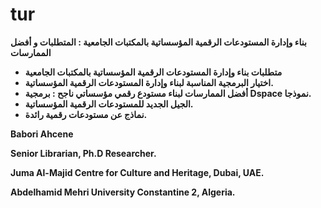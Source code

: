 # tur

**بناء وإدارة المستودعات الرقمية المؤسساتية بالمكتبات الجامعية : المتطلبات و أفضل الممارسات**

* **متطلبات بناء وإدارة المستودعات الرقمية المؤسساتية بالمكتبات الجامعية**
* **اختيار البرمجية المناسبة لبناء وإدارة المستودعات الرقمية المؤسساتية.**
* **أفضل الممارسات لبناء مستودع رقمي مؤسساتي ناجح : برمجية Dspace نموذجا.**
* **الجيل الجديد للمستودعات الرقمية المؤسساتية.**
* **نماذج عن مستودعات رقمية رائدة.**

**Babori Ahcene**

**Senior Librarian, Ph.D Researcher.**

**Juma Al-Majid Centre for Culture and Heritage, Dubai, UAE.**

**Abdelhamid Mehri University Constantine 2, Algeria.**

